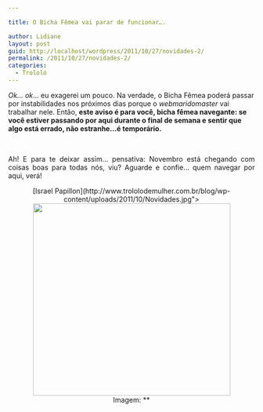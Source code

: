 ```yaml
---

title: O Bicha Fêmea vai parar de funcionar….

author: Lidiane
layout: post
guid: http://localhost/wordpress/2011/10/27/novidades-2/
permalink: /2011/10/27/novidades-2/
categories:
  - Trololó
---
```

_Ok… ok_… eu exagerei um pouco. Na verdade, o Bicha Fêmea poderá passar por instabilidades nos próximos dias porque o _webmaridomaster_ vai trabalhar nele. Então, **este aviso é para você, bicha fêmea navegante: se você estiver passando por aqui durante o final de semana e sentir que algo está errado, não estranhe…é temporário.**

&nbsp;

<p align="justify">
  Ah! E para te deixar assim… pensativa: Novembro está chegando com coisas boas para todas nós, viu? Aguarde e confie… quem navegar por aqui, verá!
</p>

<!--more-->

<p align="center">
  [Israel Papillon](http://www.trololodemulher.com.br/blog/wp-content/uploads/2011/10/Novidades.jpg"><img class="alignnone size-full wp-image-7075" title="Novidades" src="http://www.trololodemulher.com.br/blog/wp-content/uploads/2011/10/Novidades.jpg" alt="" width="403" height="392" /></a><br /> Imagem: **<a href="http://www.sxc.hu/profile/ispap) ** via **[stock.xchng](http://www.sxc.hu/) **
</p>

&nbsp;